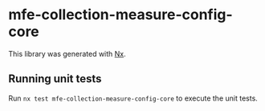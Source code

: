 # mfe-collection-measure-config-core

This library was generated with [Nx](https://nx.dev).

## Running unit tests

Run `nx test mfe-collection-measure-config-core` to execute the unit tests.
